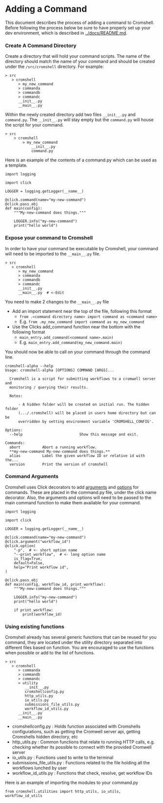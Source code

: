 # Adding a Command

This document describes the process of adding a command to Cromshell. Before following
the process below be sure to have properly set up your dev environment, which is 
described in [../docs/README.md](../docs/README.md).

### Create A Command Directory 
Create a directory that will hold your command scripts. The name of the directory 
should match the name of your command and should be created under the `/src/cromshell` 
directory. For example:

    > src
       > cromshell
          > my_new_command
          > commanda
          > commandb
          > commandc
          __init__.py
          __main__.py

Within the newly created directory add two files `__init__.py` and `command.py`. 
The `__init__.py` will stay empty but the `command.py` will house the script for your command. 


    > src
        > cromshell
            > my_new_command
                __init__.py
                command.py


Here is an example of the contents of a command.py which can be used as a template.

    import logging
    
    import click
    
    LOGGER = logging.getLogger(__name__)
    
    @click.command(name="my-new-command")
    @click.pass_obj
    def main(config):
        """My-new-command does things."""
    
        LOGGER.info("my-new-command")
        print("hello world")


### Expose your command to Cromshell
In order to have your command be executable by Cromshell, your command will 
need to be imported to the `__main__.py` file. 

    > src
       > cromshell
          > my_new_command
          > commanda
          > commandb
          > commandc
          __init__.py
          __main__.py  # <-Edit

You need to make 2 changes to the `__main__.py` file
- Add an import statement near the top of the file, following this format
  - `from .<command directory name> import command as <command name>`
  - E.g. `from .my_new_command import command as my_new_command`
- Use the Clicks add_command function near the bottom with the following format
  - `main_entry.add_command(<command name>.main)`
  - E.g. `main_entry.add_command(my_new_command.main)`

You should now be able to call on your command through the command line. 
    
    cromshell-alpha --help
    Usage: cromshell-alpha [OPTIONS] COMMAND [ARGS]...
    
      Cromshell is a script for submitting workflows to a cromwell server and
      monitoring / querying their results.
    
      Notes:
    
          - A hidden folder will be created on initial run. The hidden folder
          (.../.cromshell) will be placed in users home directory but can be
          overridden by setting environment variable 'CROMSHELL_CONFIG'.
    
    Options:
      --help                          Show this message and exit.
    
    Commands:
      abort          Abort a running workflow.
      **my-new-command My-new-command does things.**
      alias          Label the given workflow ID or relative id with the...
      version        Print the version of cromshell



### Command Arguments

Cromshell uses Click decorators to add [arguments](https://click.palletsprojects.com/en/8.1.x/arguments/) 
and [options](https://click.palletsprojects.com/en/8.1.x/options/) for commands. 
These are placed in the command.py file, under the click name decorator. Also, the 
arguments and options will need to be passed to the main command function 
to make them available for your command. 

    import logging
    
    import click
    
    LOGGER = logging.getLogger(__name__)
    
    @click.command(name="my-new-command")
    @click.argument("workflow_id")
    @click.option(
        "-p",  # <- short option name
        "--print_workflow",  # <- long option name
        is_flag=True,
        default=False,
        help="Print workflow id",
    )
    
    @click.pass_obj
    def main(config, workflow_id, print_workflow):
        """My-new-command does things."""
    
        LOGGER.info("my-new-command")
        print("hello world")

        if print_workflow:
            print(workflow_id)




### Using existing functions

Cromshell already has several generic functions that can be reused for you command, 
they are located under the utility directory separated into different files 
based on function. You are encouraged to use the functions when possible or 
add to the list of functions. 

    > src
       > cromshell
          > commanda
          > commandb
          > commandc
          > utility
             __init__.py
             cromshellconfig.py
             http_utils.py
             io_utils.py
             submissions_file_utils.py
             workflow_id_utils.py 
          __init__.py
          __main__.py


- cromshellconfig.py : Holds function associated with Cromshells configurations, such as getting the Cromwell server api, getting Cromshells hidden directory, etc
- http_utils.py : Common functions that relate to running HTTP calls, e.g. checking whether its possible to connect with the provided Cromwell server
- io_utils.py : Functions used to write to the terminal 
- submissions_file_utils.py : Functions related to the file holding all the workflows lunched by user
- workflow_id_utils.py : Functions that check, resolve, get workflow IDs

Here is an example of importing the modules to your command.py

`from cromshell.utilities import http_utils, io_utils, workflow_id_utils`